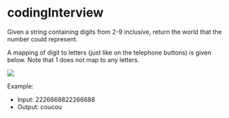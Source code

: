 # codingInterview

Given a string containing digits from 2-9 inclusive, return the world that the number could represent.

A mapping of digit to letters (just like on the telephone buttons) is given below. Note that 1 does not map to any letters.

![](https://media.geeksforgeeks.org/wp-content/cdn-uploads/Mobile-keypad.png)


Example:

- Input: 2226668822266688
- Output: coucou
